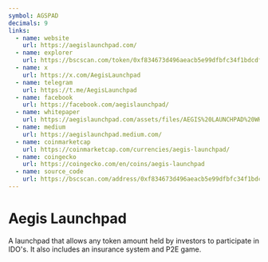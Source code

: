```yaml
---
symbol: AGSPAD
decimals: 9
links:
  - name: website
    url: https://aegislaunchpad.com/
  - name: explorer
    url: https://bscscan.com/token/0xf834673d496aeacb5e99dfbfc34f1bdcdf81d7bd
  - name: x
    url: https://x.com/AegisLaunchpad
  - name: telegram
    url: https://t.me/AegisLaunchpad
  - name: facebook
    url: https://facebook.com/aegislaunchpad/
  - name: whitepaper
    url: https://aegislaunchpad.com/assets/files/AEGIS%20LAUNCHPAD%20WHITEPAPER%201.0%20c2p%20102221%20b.pdf
  - name: medium
    url: https://aegislaunchpad.medium.com/
  - name: coinmarketcap
    url: https://coinmarketcap.com/currencies/aegis-launchpad/
  - name: coingecko
    url: https://coingecko.com/en/coins/aegis-launchpad
  - name: source_code
    url: https://bscscan.com/address/0xf834673d496aeacb5e99dfbfc34f1bdcdf81d7bd#code
---
```


# Aegis Launchpad

A launchpad that allows any token amount held by investors to participate in IDO's. It also includes an insurance system and P2E game.
